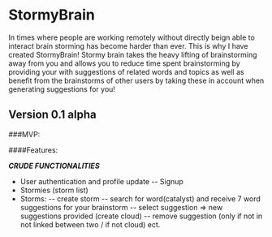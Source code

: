 # StormyBrain

In times where people are working remotely without directly beign able to interact brain storming has become harder than ever. 
This is why I have created StormyBrain! Stormy brain takes the heavy lifting of brainstorming away from you and allows you to reduce time spent brainstorming by providing your with suggestions of related words and topics as well as benefit from the brainstorms of other users by taking these in account when generating suggestions for you!

## Version 0.1 alpha

###MVP:

####Features:

***CRUDE FUNCTIONALITIES***
- User authentication and profile update
-- Signup
- Stormies (storm list)
- Storms:
-- create storm
-- search for word(catalyst) and receive 7 word suggestions for your brainstorm
-- select suggestion => new suggestions provided (create cloud)
-- remove suggestion (only if not in not linked between two / if not cloud) ect.

